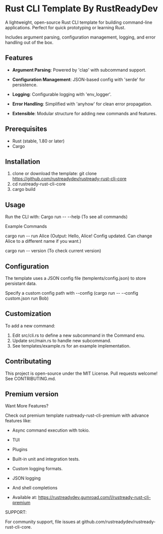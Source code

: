 # Rust CLI Template By RustReadyDev

A lightweight, open-source Rust CLI template for 
building command-line applications. Perfect for
quick prototyping or learning Rust.

Includes argument parsing, configuration management, logging, and error handling out of the box.

## Features
- **Argument Parsing**: Powered by 'clap' with subcommand support.

- **Configuration Management**: JSON-based config with 'serde' for persistence.

- **Logging**: Configurable logging with 'env_logger'.

- **Error Handling**: Simplified with 'anyhow' for clean error propagation.

- **Extensible**: Modular structure for adding new commands and features.

## Prerequisites
- Rust (stable, 1.80 or later) 
- Cargo

## Installation
1. clone or download the template:
   git clone https://github.com/rustreadydev/rustready-rust-cli-core
2. cd rustready-rust-cli-core
3. cargo build

## Usage

Run the CLI with: Cargo run -- --help (To see all commands)

Example Commands

cargo run -- run Alice  (Output: Hello, Alice! Config updated. Can change Alice to a different name if you want.)

cargo run -- version  (To check current version) 

## Configuration

The template uses a JSON config file (templents/config.json) to store persistant data.

Specify a custom config path with --config  (cargo run -- --config custom.json run Bob)

## Customization

To add a new command:
1. Edit src/cli.rs to define a new subcommand in the Command enu.
2. Update src/main.rs to handle new subcommand.
3. See templates/example.rs for an example implementation.

## Contributating

This project is open-source under the MIT License. 
Pull requests welcome! See CONTRIBUTING.md.

## Premium version

Want More Features?

Check out premium template rustready-rust-cli-premium with advance features like:

* Async command execution with tokio.

* TUI

* Plugins

* Built-in unit and integration tests.

* Custom logging formats.

* JSON logging

* And shell completions

* Available at: https://rustreadydev.gumroad.com/l/rustready-rust-cli-premium

SUPPORT: 

For community support, file issues at github.com/rustreadydev/rustready-rust-cli-core.

